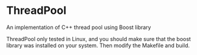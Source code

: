 # ThreadPool
An implementation of C++ thread pool using Boost library

ThreadPool only tested in Linux, and you should make sure that the boost library was installed on your system.
Then modify the Makefile and build.
